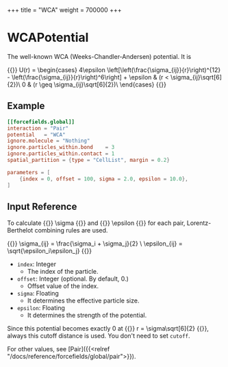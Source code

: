 +++
title = "WCA"
weight = 700000
+++

# WCAPotential

The well-known WCA (Weeks-Chandler-Andersen) potential. It is 

{{<katex display>}}
U(r) =
\begin{cases}
4\epsilon \left[\left(\frac{\sigma_{ij}}{r}\right)^{12} - \left(\frac{\sigma_{ij}}{r}\right)^6\right] + \epsilon & (r < \sigma_{ij}\sqrt[6]{2})\\
0 & (r \geq \sigma_{ij}\sqrt[6]{2})\\
\end{cases}
{{</katex>}}

## Example

```toml
[[forcefields.global]]
interaction = "Pair"
potential   = "WCA"
ignore.molecule = "Nothing"
ignore.particles_within.bond    = 3
ignore.particles_within.contact = 1
spatial_partition = {type = "CellList", margin = 0.2}

parameters = [
    {index = 0, offset = 100, sigma = 2.0, epsilon = 10.0},
]
```

## Input Reference

To calculate {{<katex>}} \sigma {{</katex>}} and {{<katex>}} \epsilon {{</katex>}} for each pair, Lorentz-Berthelot combining rules are used.

{{<katex display>}}
\sigma_{ij} = \frac{\sigma_i + \sigma_j}{2} \\
\epsilon_{ij} = \sqrt{\epsilon_i\epsilon_j}
{{</katex>}}

- `index`: Integer
  - The index of the particle.
- `offset`: Integer (optional. By default, 0.)
  - Offset value of the index.
- `sigma`: Floating
  - It determines the effective particle size.
- `epsilon`: Floating
  - It determines the strength of the potential.

Since this potential becomes exactly 0 at {{<katex>}} r = \sigma\sqrt[6]{2} {{</katex>}}, always this cutoff distance is used. You don't need to set `cutoff`.

For other values, see [Pair]({{<relref "/docs/reference/forcefields/global/pair">}}).
